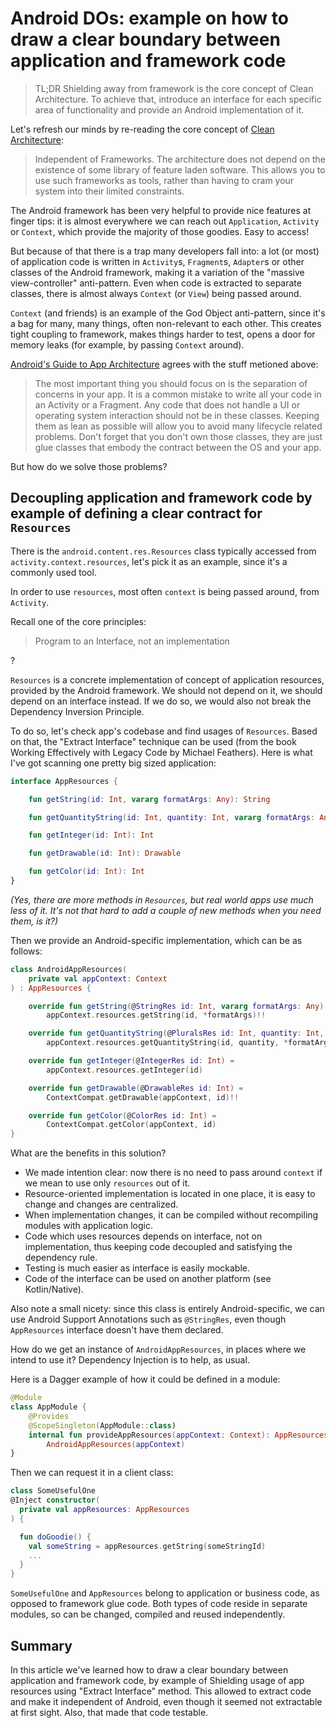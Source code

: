 Android DOs: example on how to draw a clear boundary between application and framework code
=======

> TL;DR Shielding away from framework is the core concept of Clean Architecture. To achieve that, introduce an interface for each specific area of functionality and provide an Android implementation of it.

Let's refresh our minds by re-reading the core concept of [Clean Architecture](https://8thlight.com/blog/uncle-bob/2012/08/13/the-clean-architecture.html):

>Independent of Frameworks. The architecture does not depend on the existence of some library of feature laden software. This allows you to use such frameworks as tools, rather than having to cram your system into their limited constraints.

The Android framework has been very helpful to provide nice features at finger tips: it is almost everywhere we can reach out `Application`, `Activity` or `Context`, which provide the majority of those goodies. Easy to access!

But because of that there is a trap many developers fall into: a lot (or most) of application code is written in `Activity`s, `Fragment`s, `Adapter`s or other classes of the Android framework, making it a variation of the "massive view-controller" anti-pattern. Even when code is extracted to separate classes, there is almost always `Context` (or `View`) being passed around.

`Context` (and friends) is an example of the God Object anti-pattern, since it's a bag for many, many things, often non-relevant to each other. This creates tight coupling to framework, makes things harder to test, opens a door for memory leaks (for example, by passing `Context` around).

[Android's Guide to App Architecture](https://developer.android.com/topic/libraries/architecture/guide) agrees with the stuff metioned above:

>The most important thing you should focus on is the separation of concerns in your app. It is a common mistake to write all your code in an Activity or a Fragment. Any code that does not handle a UI or operating system interaction should not be in these classes. Keeping them as lean as possible will allow you to avoid many lifecycle related problems. Don't forget that you don't own those classes, they are just glue classes that embody the contract between the OS and your app.

But how do we solve those problems?

## Decoupling application and framework code by example of defining a clear contract for `Resources`

There is the `android.content.res.Resources` class typically accessed from `activity.context.resources`, let's pick it as an example, since it's a commonly used tool.

In order to use `resources`, most often `context` is being passed around, from `Activity`.

Recall one of the core principles:

>Program to an Interface, not an implementation

?

`Resources` is a concrete implementation of concept of application resources, provided by the Android framework. We should not depend on it, we should depend on an interface instead. If we do so, we would also not break the Dependency Inversion Principle.

To do so, let's check app's codebase and find usages of `Resources`. Based on that, the "Extract Interface" technique can be used (from the book Working Effectively with Legacy Code by Michael Feathers). Here is what I've got scanning one pretty big sized application:

```Kotlin
interface AppResources {

    fun getString(id: Int, vararg formatArgs: Any): String

    fun getQuantityString(id: Int, quantity: Int, vararg formatArgs: Any): String

    fun getInteger(id: Int): Int

    fun getDrawable(id: Int): Drawable

    fun getColor(id: Int): Int
}
```

_(Yes, there are more methods in `Resources`, but real world apps use much less of it. It's not that hard to add a couple of new methods when you need them, is it?)_

Then we provide an Android-specific implementation, which can be as follows:

```Kotlin
class AndroidAppResources(
    private val appContext: Context
) : AppResources {

    override fun getString(@StringRes id: Int, vararg formatArgs: Any) =
        appContext.resources.getString(id, *formatArgs)!!

    override fun getQuantityString(@PluralsRes id: Int, quantity: Int, vararg formatArgs: Any) =
        appContext.resources.getQuantityString(id, quantity, *formatArgs)!!

    override fun getInteger(@IntegerRes id: Int) =
        appContext.resources.getInteger(id)

    override fun getDrawable(@DrawableRes id: Int) =
        ContextCompat.getDrawable(appContext, id)!!

    override fun getColor(@ColorRes id: Int) =
        ContextCompat.getColor(appContext, id)
}
```

What are the benefits in this solution?
- We made intention clear: now there is no need to pass around `context` if we mean to use only `resources` out of it.
- Resource-oriented implementation is located in one place, it is easy to change and changes are centralized.
- When implementation changes, it can be compiled without recompiling modules with application logic.
- Code which uses resources depends on interface, not on implementation, thus keeping code decoupled and satisfying the dependency rule.
- Testing is much easier as interface is easily mockable.
- Code of the interface can be used on another platform (see Kotlin/Native).

Also note a small nicety: since this class is entirely Android-specific, we can use Android Support Annotations such as `@StringRes`, even though `AppResources` interface doesn't have them declared.


How do we get an instance of `AndroidAppResources`, in places where we intend to use it? Dependency Injection is to help, as usual.

Here is a Dagger example of how it could be defined in a module:

```Kotlin
@Module
class AppModule {
    @Provides
    @ScopeSingleton(AppModule::class)
    internal fun provideAppResources(appContext: Context): AppResources =
        AndroidAppResources(appContext)
}
```

Then we can request it in a client class:

```Kotlin
class SomeUsefulOne
@Inject constructor(
  private val appResources: AppResources
) {

  fun doGoodie() {
    val someString = appResources.getString(someStringId)
    ...
  }
}
```

`SomeUsefulOne` and `AppResources` belong to application or business code, as opposed to framework glue code. Both types of code reside in separate modules, so can be changed, compiled and reused independently.


## Summary

In this article we've learned how to draw a clear boundary between application and framework code, by example of Shielding usage of app resources using "Extract Interface" method. This allowed to extract code and make it independent of Android, even though it seemed not extractable at first sight. Also, that made that code testable.
